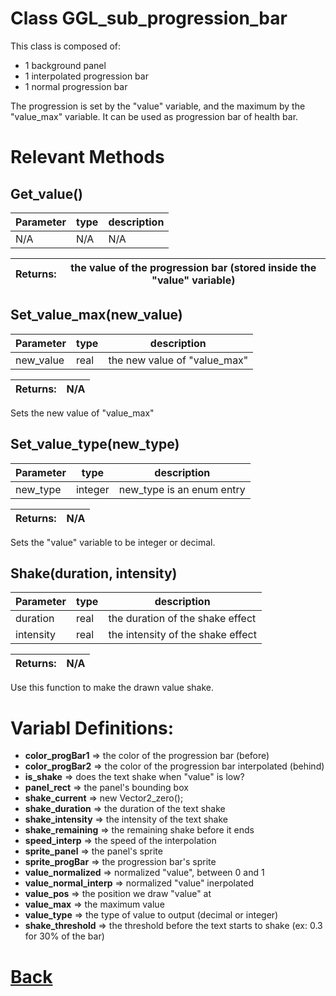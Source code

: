 # Class GGL_sub_progression_bar

This class is composed of:
- 1 background panel
- 1 interpolated progression bar 
- 1 normal progression bar

The progression is set by the "value" variable, and the maximum by the "value_max" variable.
It can be used as progression bar of health bar.

# Relevant Methods

## Get_value()

| Parameter   |  type   |              description                   |
|--           |       --|--                                          |
|  N/A  |   N/A   |  N/A    |

| Returns:  |  the value of the progression bar (stored inside the "value" variable) |
|--         |                                                        --|


## Set_value_max(new_value)

| Parameter   |  type   |              description                   |
|--           |       --|--                                          |
|   new_value      | real  |   the new value of "value_max"   |

| Returns:  | N/A |
|--         |                             --|

Sets the new value of "value_max"

## Set_value_type(new_type)

| Parameter   |  type   |              description                   |
|--           |       --|--                                          |
|   new_type      | integer  |   new_type is an enum entry   |

| Returns:  | N/A |
|--         |                             --|

Sets the "value" variable to be integer or decimal.

## Shake(duration, intensity)

| Parameter   |  type   |              description                   |
|--           |       --|--                                          |
|   duration      | real  |   the duration of the shake effect   |
|   intensity      | real  |   the intensity of the shake effect   |

| Returns:  | N/A                           |
|--         |                             --|

Use this function to make the drawn value shake.

# Variabl Definitions:

- **color_progBar1**      => the color of the progression bar (before)
- **color_progBar2**      => the color of the progression bar interpolated (behind)
- **is_shake**            => does the text shake when "value" is low?
- **panel_rect**          => the panel's bounding box
- **shake_current**       => new Vector2_zero();
- **shake_duration**      => the duration of the text shake
- **shake_intensity**     => the intensity of the text shake
- **shake_remaining**     => the remaining shake before it ends
- **speed_interp**        => the speed of the interpolation
- **sprite_panel**        => the panel's sprite
- **sprite_progBar**      => the progression bar's sprite
- **value_normalized**    => normalized "value", between 0 and 1
- **value_normal_interp** => normalized "value" inerpolated
- **value_pos**           => the position we draw "value" at
- **value_max**           => the maximum value
- **value_type**          => the type of value to output (decimal or integer)
- **shake_threshold**     => the threshold before the text starts to shake (ex: 0.3 for 30% of the bar)

# [Back](https://github.com/Ced30/GML-GUI-Library-GGL-Documentation/blob/main/API/Struct%20Classes.md)
